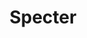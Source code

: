 ---
layout: song
redirect_from: /home/song/26
id: 26
title: Specter
artist: Kraedt
genre: Progressive House
image: Specter.jpg
buy-able: true
downloadable: false
yt-id: fRzkhFA0wf8
itunes: https://itunes.apple.com/us/album/specter-single/id1059553845
beatport: https://www.beatport.com/release/specter/1654120
gplay: https://play.google.com/store/music/album/Kraedt_Specter?id=B6clwpgdboma4zxgzmrm4rpqfmq
amazon: https://www.amazon.com/Specter-Original/dp/B0180TUD68/ref=sr_1_19?s=dmusic&ie=UTF8&qid=1491041296&sr=1-19&keywords=Kraedt
license: 4
---